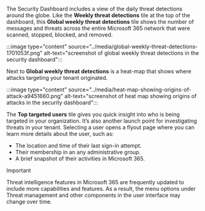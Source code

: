 The Security Dashboard includes a view of the daily threat detections around the globe. Like the **Weekly threat detections** tile at the top of the dashboard, this **Global weekly threat detections** tile shows the number of messages and threats across the entire Microsoft 365 network that were scanned, stopped, blocked, and removed.

:::image type="content" source="../media/global-weekly-threat-detections-1701053f.png" alt-text="screenshot of global weekly threat detections in the security dashboard":::


Next to **Global weekly threat detections** is a heat-map that shows where attacks targeting your tenant originated.

:::image type="content" source="../media/heat-map-showing-origins-of-attack-a9451660.png" alt-text="screenshot of heat map showing origins of attacks in the security dashboard":::


The **Top targeted users** tile gives you quick insight into who is being targeted in your organization. It’s also another launch point for investigating threats in your tenant. Selecting a user opens a flyout page where you can learn more details about the user, such as:

 -  The location and time of their last sign-in attempt.
 -  Their membership in an any administrative group.
 -  A brief snapshot of their activities in Microsoft 365.

> [!IMPORTANT]
> Threat intelligence features in Microsoft 365 are frequently updated to include more capabilities and features. As a result, the menu options under Threat management and other components in the user interface may change over time.
